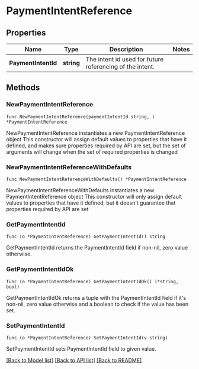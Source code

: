 # PaymentIntentReference

## Properties

Name | Type | Description | Notes
------------ | ------------- | ------------- | -------------
**PaymentIntentId** | **string** | The intent id used for future referencing of the intent. | 

## Methods

### NewPaymentIntentReference

`func NewPaymentIntentReference(paymentIntentId string, ) *PaymentIntentReference`

NewPaymentIntentReference instantiates a new PaymentIntentReference object
This constructor will assign default values to properties that have it defined,
and makes sure properties required by API are set, but the set of arguments
will change when the set of required properties is changed

### NewPaymentIntentReferenceWithDefaults

`func NewPaymentIntentReferenceWithDefaults() *PaymentIntentReference`

NewPaymentIntentReferenceWithDefaults instantiates a new PaymentIntentReference object
This constructor will only assign default values to properties that have it defined,
but it doesn't guarantee that properties required by API are set

### GetPaymentIntentId

`func (o *PaymentIntentReference) GetPaymentIntentId() string`

GetPaymentIntentId returns the PaymentIntentId field if non-nil, zero value otherwise.

### GetPaymentIntentIdOk

`func (o *PaymentIntentReference) GetPaymentIntentIdOk() (*string, bool)`

GetPaymentIntentIdOk returns a tuple with the PaymentIntentId field if it's non-nil, zero value otherwise
and a boolean to check if the value has been set.

### SetPaymentIntentId

`func (o *PaymentIntentReference) SetPaymentIntentId(v string)`

SetPaymentIntentId sets PaymentIntentId field to given value.



[[Back to Model list]](../README.md#documentation-for-models) [[Back to API list]](../README.md#documentation-for-api-endpoints) [[Back to README]](../README.md)


